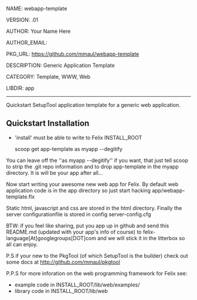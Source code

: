 NAME: webapp-template

VERSION: .01  

AUTHOR: Your Name Here

AUTHOR_EMAIL: 

PKG_URL: https://github.com/mmaul/webapp-template

DESCRIPTION: Generic Application Template

CATEGORY: Template, WWW, Web

LIBDIR: app

-----
Quickstart SetupTool application template for a generic web application.

## Quickstart Installation ##
* 'install' must be able to write to Felix INSTALL_ROOT

    scoop get app-template as myapp --degitify

You can leave off the ''as myapp --degitify'' if you want, that just tell scoop 
to strip the .git repo information and to drop app-template in the myapp directory. It is will be your app after all...

Now start writing your awesome new web app for Felix.
By default web application code is in the app directory so just start hacking
app/webapp-template.flx 

Static html, javascript and css are stored in the html directory. Finally the
server configurationfile is stored in config server-config.cfg

BTW: if you feel like sharing, put you app up in github and send this README.md (updated with your app's info of course) to felix-language[At]googlegroups[DOT]com and we will stick it in the litterbox so all can enjoy.

P.S if your new to the PkgTool (of which SetupTool is the builder) check out some docs at http://github.com/mmaul/pkgtool

P.P.S for more inforation on the web programming framework for Felix see:

* example code in INSTALL_ROOT/lib/web/examples/
* library code in INSTALL_ROOT/lib/web